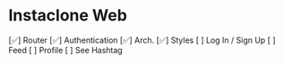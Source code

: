 # Instaclone Web

 [✅] Router
 [✅] Authentication
 [✅] Arch.
 [✅] Styles
 [ ] Log In / Sign Up
 [ ] Feed
 [ ] Profile
 [ ] See Hashtag